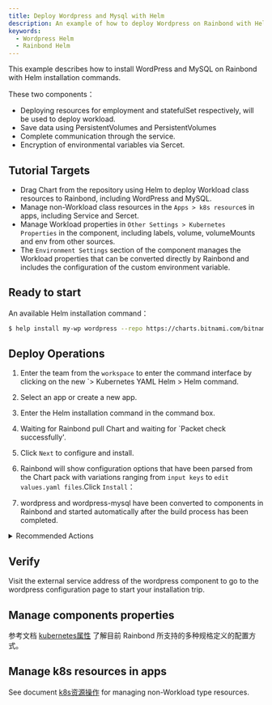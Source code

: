 ```yaml
---
title: Deploy Wordpress and Mysql with Helm
description: An example of how to deploy Wordpress on Rainbond with Helm.
keywords:
  - Wordpress Helm
  - Rainbond Helm
---
```


This example describes how to install WordPress and MySQL on Rainbond with Helm installation commands.

These two components：

- Deploying resources for employment and statefulSet respectively, will be used to deploy workload.
- Save data using PersistentVolumes and PersistentVolumes
- Complete communication through the service.
- Encryption of environmental variables via Sercet.

## Tutorial Targets

- Drag Chart from the repository using Helm to deploy Workload class resources to Rainbond, including WordPress and MySQL.
- Manage non-Workload class resources in the `Apps > k8s resource`s in apps, including Service and Sercet.
- Manage Workload properties in `Other Settings > Kubernetes Properties` in the component, including labels, volume, volumeMounts and env from other sources.
- The `Environment Settings` section of the component manages the Workload properties that can be converted directly by Rainbond and includes the configuration of the custom environment variable.

## Ready to start

An available Helm installation command：

```bash
$ help install my-wp wordpress --repo https://charts.bitnami.com/bitnami
```

## Deploy Operations

1. Enter the team from the `workspace` to enter the command interface by clicking on the new \`> Kubernetes YAML Helm > Helm command.

2. Select an app or create a new app.

3. Enter the Helm installation command in the command box.

4. Waiting for Rainbond pull Chart and waiting for \`Packet check successfully'.

5. Click `Next` to configure and install.

6. Rainbond will show configuration options that have been parsed from the Chart pack with variations ranging from `input keys` to `edit values.yaml files`.Click `Install`：

7. wordpress and wordpress-mysql have been converted to components in Rainbond and started automatically after the build process has been completed.

<details>
  <summary>Recommended Actions</summary>
  <div>

- **Storage Transform**: For such resources as PVs, PVC as defined in Yaml, this will be reflected as `volumes` in `Other Settings > Kubernetes Attribute`, It is recommended that the general data persistence configuration `volumeMounts volumes` be defined as the storage of Rainbond components, delete the corresponding memory in `volumeMounts volumes` and add a path that needs to be perpetuated in `Storage > Storage Settings > Add Storage`.

- **Open External Service**: Rainbond provides a 4/7 layer of gateway, easily provides an external service entry for the component. Users only need to open `External Service` in the `Port` for the specified port to generate an accessible `Ip:Port` or domain name type.

</div>
</details>

## Verify

Visit the external service address of the wordpress component to go to the wordpress configuration page to start your installation trip.

## Manage components properties

参考文档 [kubernetes属性](../../use-manual/k8s-attribute) 了解目前 Rainbond 所支持的多种规格定义的配置方式。

## Manage k8s resources in apps

See document [k8s资源操作](/docs/kubernetes-native-guide/import-manage/non-workload) for managing non-Workload type resources.
